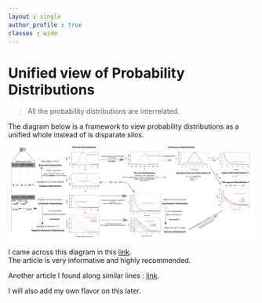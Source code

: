 ```yaml
---
layout : single  
author_profile : true
classes : wide
---
```

# Unified view of Probability Distributions  

> All the probability distributions are interrelated.  

The diagram below is a framework to view probability distributions as a unified whole instead of is disparate silos.  

![Unified view of Probability Distributions](drawing_distributions_lesson54.png)   

I came across this diagram in this [link](https://www.dataanalysisclassroom.com/lesson54/).  
The article is very informative and highly recommended.  

Another article I found along similar lines : [link](https://medium.com/@srowen/common-probability-distributions-347e6b945ce4).

I will also add my own flavor on this later.
